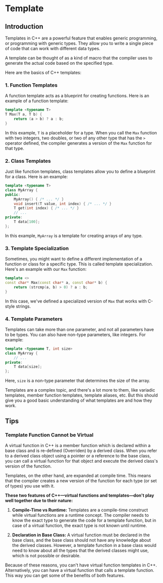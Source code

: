 # Template

## Introduction

Templates in C++ are a powerful feature that enables generic programming, or programming with generic types. They allow you to write a single piece of code that can work with different data types.

A template can be thought of as a kind of macro that the compiler uses to generate the actual code based on the specified type.

Here are the basics of C++ templates:

### **1. Function Templates**

A function template acts as a blueprint for creating functions. Here is an example of a function template:

```cpp
template <typename T>
T Max(T a, T b) {
    return (a > b) ? a : b;
}
```

In this example, `T` is a placeholder for a type. When you call the `Max` function with two integers, two doubles, or two of any other type that has the `>` operator defined, the compiler generates a version of the `Max` function for that type.

### **2. Class Templates**

Just like function templates, class templates allow you to define a blueprint for a class. Here is an example:

```cpp
template <typename T>
class MyArray {
public:
    MyArray() { /* ... */ }
    void insert(T value, int index) { /* ... */ }
    T get(int index) { /* ... */ }
    // ...
private:
    T data[100];
};
```

In this example, `MyArray` is a template for creating arrays of any type.

### **3. Template Specialization**

Sometimes, you might want to define a different implementation of a function or class for a specific type. This is called template specialization. Here's an example with our `Max` function:

```cpp
template <>
const char* Max(const char* a, const char* b) {
    return (strcmp(a, b) > 0) ? a : b;
}
```

In this case, we've defined a specialized version of `Max` that works with C-style strings.

### **4. Template Parameters**

Templates can take more than one parameter, and not all parameters have to be types. You can also have non-type parameters, like integers. For example:

```cpp
template <typename T, int size>
class MyArray {
    // ...
private:
    T data[size];
};
```

Here, `size` is a non-type parameter that determines the size of the array.

Templates are a complex topic, and there's a lot more to them, like variadic templates, member function templates, template aliases, etc. But this should give you a good basic understanding of what templates are and how they work.

## Tips

### Template Function Cannot be Virtual

A virtual function in C++ is a member function which is declared within a base class and is re-defined (Overriden) by a derived class. When you refer to a derived class object using a pointer or a reference to the base class, you can call a virtual function for that object and execute the derived class's version of the function.

Templates, on the other hand, are expanded at compile time. This means that the compiler creates a new version of the function for each type (or set of types) you use with it. 

**These two features of C++—virtual functions and templates—don't play well together due to their nature:**

1. **Compile-Time vs Runtime:** Templates are a compile-time construct while virtual functions are a runtime concept. The compiler needs to know the exact type to generate the code for a template function, but in case of a virtual function, the exact type is not known until runtime.

2. **Declaration in Base Class:** A virtual function must be declared in the base class, and the base class should not have any knowledge about the derived classes. However, a template function in a base class would need to know about all the types that the derived classes might use, which is not possible or desirable.

Because of these reasons, you can't have virtual function templates in C++. Alternatively, you can have a virtual function that calls a template function. This way you can get some of the benefits of both features.